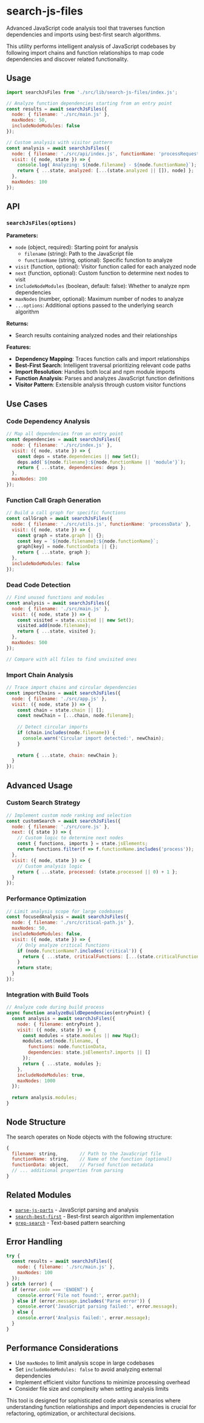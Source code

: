 # search-js-files

Advanced JavaScript code analysis tool that traverses function dependencies and imports using best-first search algorithms.

This utility performs intelligent analysis of JavaScript codebases by following import chains and function relationships to map code dependencies and discover related functionality.

## Usage

```javascript
import searchJsFiles from './src/lib/search-js-files/index.js';

// Analyze function dependencies starting from an entry point
const results = await searchJsFiles({
  node: { filename: './src/main.js' },
  maxNodes: 50,
  includeNodeModules: false
});

// Custom analysis with visitor pattern
const analysis = await searchJsFiles({
  node: { filename: './src/api/index.js', functionName: 'processRequest' },
  visit: ({ node, state }) => {
    console.log(`Analyzing: ${node.filename} - ${node.functionName}`);
    return { ...state, analyzed: [...(state.analyzed || []), node] };
  },
  maxNodes: 100
});
```

## API

### `searchJsFiles(options)`

**Parameters:**
- `node` (object, required): Starting point for analysis
  - `filename` (string): Path to the JavaScript file
  - `functionName` (string, optional): Specific function to analyze
- `visit` (function, optional): Visitor function called for each analyzed node
- `next` (function, optional): Custom function to determine next nodes to visit
- `includeNodeModules` (boolean, default: false): Whether to analyze npm dependencies
- `maxNodes` (number, optional): Maximum number of nodes to analyze
- `...options`: Additional options passed to the underlying search algorithm

**Returns:**
- Search results containing analyzed nodes and their relationships

**Features:**
- **Dependency Mapping**: Traces function calls and import relationships
- **Best-First Search**: Intelligent traversal prioritizing relevant code paths
- **Import Resolution**: Handles both local and npm module imports
- **Function Analysis**: Parses and analyzes JavaScript function definitions
- **Visitor Pattern**: Extensible analysis through custom visitor functions

## Use Cases

### Code Dependency Analysis
```javascript
// Map all dependencies from an entry point
const dependencies = await searchJsFiles({
  node: { filename: './src/index.js' },
  visit: ({ node, state }) => {
    const deps = state.dependencies || new Set();
    deps.add(`${node.filename}:${node.functionName || 'module'}`);
    return { ...state, dependencies: deps };
  },
  maxNodes: 200
});
```

### Function Call Graph Generation
```javascript
// Build a call graph for specific functions
const callGraph = await searchJsFiles({
  node: { filename: './src/utils.js', functionName: 'processData' },
  visit: ({ node, state }) => {
    const graph = state.graph || {};
    const key = `${node.filename}:${node.functionName}`;
    graph[key] = node.functionData || {};
    return { ...state, graph };
  },
  includeNodeModules: false
});
```

### Dead Code Detection
```javascript
// Find unused functions and modules
const analysis = await searchJsFiles({
  node: { filename: './src/main.js' },
  visit: ({ node, state }) => {
    const visited = state.visited || new Set();
    visited.add(node.filename);
    return { ...state, visited };
  },
  maxNodes: 500
});

// Compare with all files to find unvisited ones
```

### Import Chain Analysis
```javascript
// Trace import chains and circular dependencies
const importChains = await searchJsFiles({
  node: { filename: './src/app.js' },
  visit: ({ node, state }) => {
    const chain = state.chain || [];
    const newChain = [...chain, node.filename];
    
    // Detect circular imports
    if (chain.includes(node.filename)) {
      console.warn('Circular import detected:', newChain);
    }
    
    return { ...state, chain: newChain };
  }
});
```

## Advanced Usage

### Custom Search Strategy
```javascript
// Implement custom node ranking and selection
const customSearch = await searchJsFiles({
  node: { filename: './src/core.js' },
  next: ({ state }) => {
    // Custom logic to determine next nodes
    const { functions, imports } = state.jsElements;
    return functions.filter(f => f.functionName.includes('process'));
  },
  visit: ({ node, state }) => {
    // Custom analysis logic
    return { ...state, processed: (state.processed || 0) + 1 };
  }
});
```

### Performance Optimization
```javascript
// Limit analysis scope for large codebases
const focusedAnalysis = await searchJsFiles({
  node: { filename: './src/critical-path.js' },
  maxNodes: 50,
  includeNodeModules: false,
  visit: ({ node, state }) => {
    // Only analyze critical functions
    if (node.functionName?.includes('critical')) {
      return { ...state, criticalFunctions: [...(state.criticalFunctions || []), node] };
    }
    return state;
  }
});
```

### Integration with Build Tools
```javascript
// Analyze code during build process
async function analyzeBuildDependencies(entryPoint) {
  const analysis = await searchJsFiles({
    node: { filename: entryPoint },
    visit: ({ node, state }) => {
      const modules = state.modules || new Map();
      modules.set(node.filename, {
        functions: node.functionData,
        dependencies: state.jsElements?.imports || []
      });
      return { ...state, modules };
    },
    includeNodeModules: true,
    maxNodes: 1000
  });
  
  return analysis.modules;
}
```

## Node Structure

The search operates on Node objects with the following structure:

```javascript
{
  filename: string,        // Path to the JavaScript file
  functionName: string,    // Name of the function (optional)
  functionData: object,    // Parsed function metadata
  // ... additional properties from parsing
}
```

## Related Modules

- [`parse-js-parts`](../parse-js-parts/) - JavaScript parsing and analysis
- [`search-best-first`](../search-best-first/) - Best-first search algorithm implementation
- [`grep-search`](../../grep-search/) - Text-based pattern searching

## Error Handling

```javascript
try {
  const results = await searchJsFiles({
    node: { filename: './src/main.js' },
    maxNodes: 100
  });
} catch (error) {
  if (error.code === 'ENOENT') {
    console.error('File not found:', error.path);
  } else if (error.message.includes('Parse error')) {
    console.error('JavaScript parsing failed:', error.message);
  } else {
    console.error('Analysis failed:', error.message);
  }
}
```

## Performance Considerations

- Use `maxNodes` to limit analysis scope in large codebases
- Set `includeNodeModules: false` to avoid analyzing external dependencies
- Implement efficient visitor functions to minimize processing overhead
- Consider file size and complexity when setting analysis limits

This tool is designed for sophisticated code analysis scenarios where understanding function relationships and import dependencies is crucial for refactoring, optimization, or architectural decisions. 